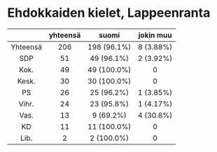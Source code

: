 # Ehdokkaiden kielet, Lappeenranta

| |yhteensä|suomi|jokin muu|
|:---:|:---:|:---:|:---:|
|Yhteensä|206|198 (96.1%)|8 (3.88%)|
|SDP|51|49 (96.1%)|2 (3.92%)|
|Kok.|49|49 (100.0%)|0|
|Kesk.|30|30 (100.0%)|0|
|PS|26|25 (96.2%)|1 (3.85%)|
|Vihr.|24|23 (95.8%)|1 (4.17%)|
|Vas.|13|9 (69.2%)|4 (30.8%)|
|KD|11|11 (100.0%)|0|
|Lib.|2|2 (100.0%)|0|

